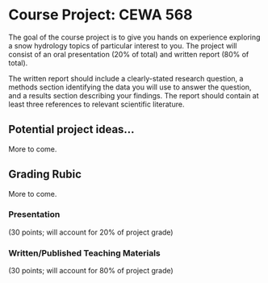
# Course Project: CEWA 568

The goal of the course project is to give you hands on experience exploring a snow hydrology topics of particular interest to you. 
The project will consist of an oral presentation (20% of total) and written report (80% of total).

The written report should include a clearly-stated research question, a methods section identifying the data you will use to answer the question, and a results section describing your findings. The report should contain at least three references to relevant scientific literature.

## Potential project ideas...

More to come.


## Grading Rubic

More to come.

### Presentation 
(30 points; will account for 20% of project grade)

### Written/Published Teaching Materials
(30 points; will account for 80% of project grade)